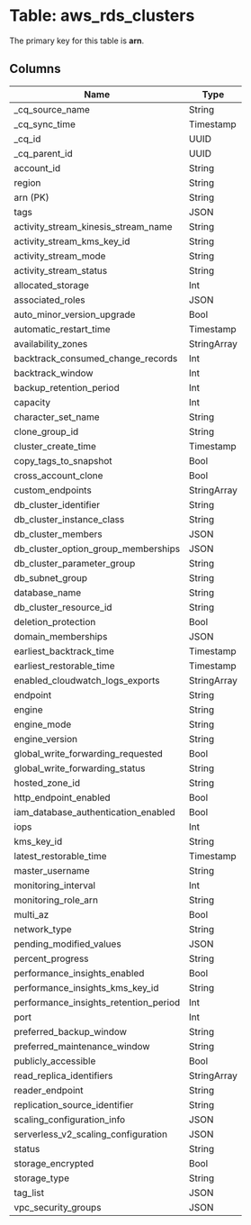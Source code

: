 # Table: aws_rds_clusters



The primary key for this table is **arn**.


## Columns
| Name          | Type          |
| ------------- | ------------- |
|_cq_source_name|String|
|_cq_sync_time|Timestamp|
|_cq_id|UUID|
|_cq_parent_id|UUID|
|account_id|String|
|region|String|
|arn (PK)|String|
|tags|JSON|
|activity_stream_kinesis_stream_name|String|
|activity_stream_kms_key_id|String|
|activity_stream_mode|String|
|activity_stream_status|String|
|allocated_storage|Int|
|associated_roles|JSON|
|auto_minor_version_upgrade|Bool|
|automatic_restart_time|Timestamp|
|availability_zones|StringArray|
|backtrack_consumed_change_records|Int|
|backtrack_window|Int|
|backup_retention_period|Int|
|capacity|Int|
|character_set_name|String|
|clone_group_id|String|
|cluster_create_time|Timestamp|
|copy_tags_to_snapshot|Bool|
|cross_account_clone|Bool|
|custom_endpoints|StringArray|
|db_cluster_identifier|String|
|db_cluster_instance_class|String|
|db_cluster_members|JSON|
|db_cluster_option_group_memberships|JSON|
|db_cluster_parameter_group|String|
|db_subnet_group|String|
|database_name|String|
|db_cluster_resource_id|String|
|deletion_protection|Bool|
|domain_memberships|JSON|
|earliest_backtrack_time|Timestamp|
|earliest_restorable_time|Timestamp|
|enabled_cloudwatch_logs_exports|StringArray|
|endpoint|String|
|engine|String|
|engine_mode|String|
|engine_version|String|
|global_write_forwarding_requested|Bool|
|global_write_forwarding_status|String|
|hosted_zone_id|String|
|http_endpoint_enabled|Bool|
|iam_database_authentication_enabled|Bool|
|iops|Int|
|kms_key_id|String|
|latest_restorable_time|Timestamp|
|master_username|String|
|monitoring_interval|Int|
|monitoring_role_arn|String|
|multi_az|Bool|
|network_type|String|
|pending_modified_values|JSON|
|percent_progress|String|
|performance_insights_enabled|Bool|
|performance_insights_kms_key_id|String|
|performance_insights_retention_period|Int|
|port|Int|
|preferred_backup_window|String|
|preferred_maintenance_window|String|
|publicly_accessible|Bool|
|read_replica_identifiers|StringArray|
|reader_endpoint|String|
|replication_source_identifier|String|
|scaling_configuration_info|JSON|
|serverless_v2_scaling_configuration|JSON|
|status|String|
|storage_encrypted|Bool|
|storage_type|String|
|tag_list|JSON|
|vpc_security_groups|JSON|